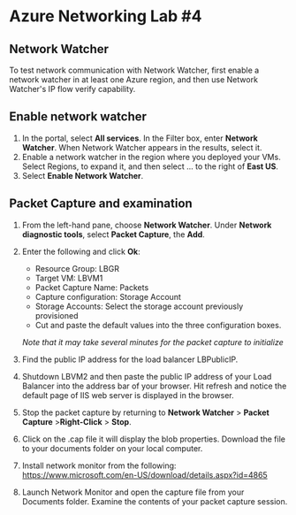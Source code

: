 # Azure Networking Lab #4

## Network Watcher
To test network communication with Network Watcher, first enable a network watcher in at least one Azure region, and then use Network Watcher's IP flow verify capability.
## Enable network watcher
1)	In the portal, select **All services**. In the Filter box, enter **Network Watcher**. When Network Watcher appears in the results, select it.
2)	Enable a network watcher in the region where you deployed your VMs. Select Regions, to expand it, and then select ... to the right of **East US**.
3)	Select **Enable Network Watcher**.

## Packet Capture and examination
1)	From the left-hand pane, choose **Network Watcher**.  Under **Network diagnostic tools**, select **Packet Capture**, the **Add**.
2)	Enter the following and click **Ok**:
    * Resource Group: LBGR
    * Target VM: LBVM1
    * Packet Capture Name: Packets
    * Capture configuration: Storage Account
    * Storage Accounts:  Select the storage account previously provisioned
    * Cut and paste the default values into the three configuration boxes.
    
    *Note that it may take several minutes for the packet capture to initialize*
3)	Find the public IP address for the load balancer LBPublicIP.
4)	Shutdown LBVM2 and then paste the public IP address of your Load Balancer into the address bar of your browser. Hit refresh and notice the default page of IIS web server is displayed in the browser. 
5)	Stop the packet capture by returning to **Network Watcher** > **Packet Capture** >**Right-Click** > **Stop**.
6)	Click on the .cap file it will display the blob properties.  Download the file to your documents folder on your local computer.
7)	Install network monitor from the following: https://www.microsoft.com/en-US/download/details.aspx?id=4865 
8)	Launch Network Monitor and open the capture file from your Documents folder.  Examine the contents of your packet capture session.
